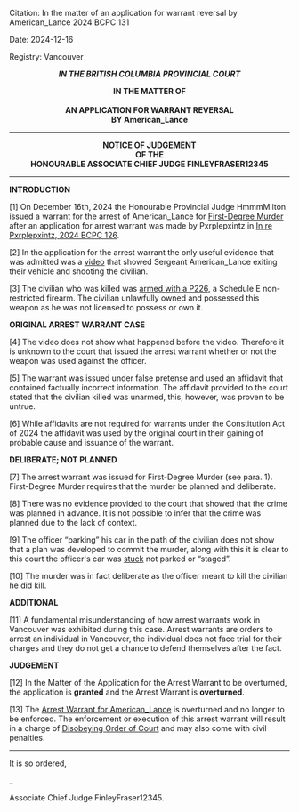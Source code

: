 Citation:       In the matter of an application for warrant reversal by American_Lance
                	2024 BCPC 131
	
Date:		2024-12-16
	
Registry:	Vancouver

<p align="center"><b><i> IN THE BRITISH COLUMBIA PROVINCIAL COURT </b></i>
<p align="center"><b>
				IN THE MATTER OF
<br><br>			AN APPLICATION FOR WARRANT REVERSAL
<br>                            BY American_Lance
<br>				

---

<p align="center">		
				NOTICE OF JUDGEMENT
<br>				OF THE
<br>				HONOURABLE ASSOCIATE CHIEF JUDGE FINLEYFRASER12345

</b>
	
---

**INTRODUCTION**

[1] On December 16th, 2024 the Honourable Provincial Judge HmmmMilton issued a warrant for the arrest of American_Lance for [First-Degree Murder](https://trello.com/c/JzuNh1ux/51-first-degree-murder) after an application for arrest warrant was made by Pxrplepxintz in [In re Pxrplepxintz, 2024 BCPC 126](https://github.com/FinleyFraser/British-Columbia-Provincial-Court/blob/main/Judgements/In%20re%20Pxrplepxintz%2C%202024%20BCPC%20126.md). 

[2] In the application for the arrest warrant the only useful evidence that was admitted was a [video](https://medal.tv/games/roblox/clips/jcrBd1N9A0YSRwiFd/9kuln8DtZ6No?invite=cr-MSxrREosNTg2NzIwOTIs) that showed Sergeant American_Lance exiting their vehicle and shooting the civilian. 

[3] The civilian who was killed was [armed with a P226](https://gyazo.com/60891aa55181dfd0ac5db19cfe03f6b0), a Schedule E non-restricted firearm. The civilian unlawfully owned and possessed this weapon as he was not licensed to possess or own it.

**ORIGINAL ARREST WARRANT CASE**

[4] The video does not show what happened before the video. Therefore it is unknown to the court that issued the arrest warrant whether or not the weapon was used against the officer. 

[5] The warrant was issued under false pretense and used an affidavit that contained factually incorrect information. The affidavit provided to the court stated that the civilian killed was unarmed, this, however, was proven to be untrue. 

[6] While affidavits are not required for warrants under the Constitution Act of 2024 the affidavit was used by the original court in their gaining of probable cause and issuance of the warrant. 

**DELIBERATE; NOT PLANNED**

[7] The arrest warrant was issued for First-Degree Murder (see para. 1). First-Degree Murder requires that the murder be planned and deliberate. 

[8] There was no evidence provided to the court that showed that the crime was planned in advance. It is not possible to infer that the crime was planned due to the lack of context.

[9] The officer “parking” his car in the path of the civilian does not show that a plan was developed to commit the murder, along with this it is clear to this court the officer's car was [stuck](https://gyazo.com/5e6e88a82592e055e8137d7c197ec11e) not parked or “staged”. 

[10] The murder was in fact deliberate as the officer meant to kill the civilian he did kill. 

**ADDITIONAL**

[11] A fundamental misunderstanding of how arrest warrants work in Vancouver was exhibited during this case. Arrest warrants are orders to arrest an individual in Vancouver, the individual does not face trial for their charges and they do not get a chance to defend themselves after the fact. 

**JUDGEMENT**

[12] In the Matter of the Application for the Arrest Warrant to be overturned, the application is **granted** and the Arrest Warrant is **overturned**.

[13] The [Arrest Warrant for American_Lance](https://drive.google.com/file/d/1VRqR3eNDaITTnypyfGNo1p7iFz2K-f-o/view) is overturned and no longer to be enforced. The enforcement or execution of this arrest warrant will result in a charge of [Disobeying Order of Court](https://trello.com/c/odIpMyu3/26-disobeying-order-of-court) and may also come with civil penalties.


---
It is so ordered,

_
	
Associate Chief Judge FinleyFraser12345.



